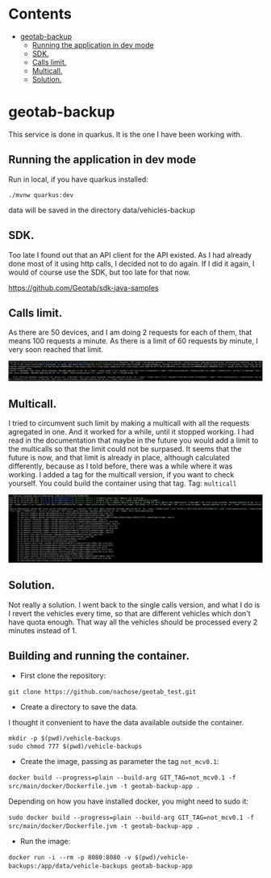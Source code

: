 # Contents

- [geotab-backup](#geotab-backup)
  - [Running the application in dev mode](#running-the-application-in-dev-mode)
  - [SDK.](#sdk)
  - [Calls limit.](#calls-limit)
  - [Multicall.](#multicall)
  - [Solution.](#solution)


# geotab-backup

This service is done in quarkus. It is the one I have been working with.

## Running the application in dev mode

Run in local, if you have quarkus installed:

```shell script
./mvnw quarkus:dev
```

data will be saved in the directory data/vehicles-backup

## SDK.

Too late I found out that an API client for the API existed. As I had already done most of it using
http calls, I decided not to do again. If I did it again, I would of course use the SDK, but too
late for that now.

https://github.com/Geotab/sdk-java-samples

## Calls limit.

As there are 50 devices, and I am doing 2 requests for each of them, that means 100 requests a
minute. As there is a limit of 60 requests by minute, I very soon reached that limit.

![Calls limit](img/single_call_quota_exceeded.jpg)

## Multicall.

I tried to circumvent such limit by making a multicall with all the requests agregated in one. And
it worked for a while, until it stopped working. I had read in the documentation that maybe in the
future you would add a limit to the multicalls so that the limit could not be surpased. It seems
that the future is now, and that limit is already in place, although calculated differently, because
as I told before, there was a while where it was working.
I added a tag for the multicall version, if you want to check yourself. You could build the
container using that tag.
Tag: `multicall`

![Multiple calls limit](img/multicall_quota_exceeded.jpg)

## Solution.

Not really a solution. I went back to the single calls version, and what I do is I revert the
vehicles every time, so that are different vehicles which don't have quota enough. That way all the
vehicles should be processed every 2 minutes instead of 1.

## Building and running the container.

- First clone the repository:

`git clone https://github.com/nachose/geotab_test.git`

- Create a directory to save the data.

I thought it convenient to have the data available outside the container.

```
mkdir -p $(pwd)/vehicle-backups
sudo chmod 777 $(pwd)/vehicle-backups
```
- Create the image, passing as parameter the tag `not_mcv0.1`:

`docker build --progress=plain --build-arg GIT_TAG=not_mcv0.1 -f src/main/docker/Dockerfile.jvm -t geotab-backup-app .`

Depending on how you have installed docker, you might need to sudo it:

`sudo docker build --progress=plain --build-arg GIT_TAG=not_mcv0.1 -f src/main/docker/Dockerfile.jvm -t geotab-backup-app .`

- Run the image:

`docker run -i --rm -p 8080:8080 -v $(pwd)/vehicle-backups:/app/data/vehicle-backups geotab-backup-app`

